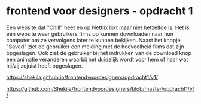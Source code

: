 # frontend voor designers - opdracht 1
Een website dat "Chill" heet en op Netflix lijkt maar niet hetzelfde is. Het is een website waar gebruikers films op kunnen downloaden naar hun computer om ze vervolgens later te kunnen bekijken. Naast het knopje "Saved" ziet de gebruiker een melding met de hoeveelheid films dat zijn opgeslagen. Ook ziet de gebruiker bij het indrukken van de download knop een animatie veranderen waarbij het duidelijk wordt voor hem of haar wat hij/zij zojuist heeft opgeslagen.

https://shekila.github.io/frontendvoordesigners/opdracht1/v1/

https://github.com/Shekila/frontendvoordesigners/blob/master/opdracht1/v1/
